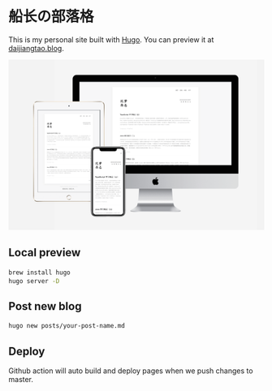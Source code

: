 # 船长の部落格

This is my personal site built with [Hugo][hugo]. You can preview it at [daijiangtao.blog][blog].

![preview][preview]

## Local preview

```bash
brew install hugo
hugo server -D
```

## Post new blog

```bash
hugo new posts/your-post-name.md
```

## Deploy

Github action will auto build and deploy pages when we push changes to master.

[hugo]: https://gohugo.io/
[blog]: https://daijiangtao.blog
[preview]: ./static/images/blog-preview.png

